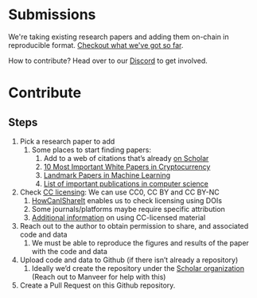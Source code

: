 # Submissions
We're taking existing research papers and adding them on-chain in reproducible format. [Checkout what we've got so far](https://usescholar.org/research).

How to contribute? Head over to our [Discord](https://discord.gg/tJmw3UdYZV) to get involved.

# Contribute

## Steps

1. Pick a research paper to add
    1. Some places to start finding papers:
        1. Add to a web of citations that’s already [on Scholar](https://usescholar.org/research)
        2. [10 Most Important White Papers in Cryptocurrency](https://www.forbes.com/sites/ninabambysheva/2021/02/13/satoshi--company-the-10-most-important-scientific-white-papers-in-development-of-cryptocurrencies/?sh=75ccb2dd2057)
        3. [Landmark Papers in Machine Learning](https://github.com/daturkel/learning-papers)
        4. [List of important publications in computer science](https://en.wikipedia.org/wiki/List_of_important_publications_in_computer_science)
2. Check [CC licensing](https://creativecommons.org/about/cclicenses/): We can use CC0, CC BY and CC BY-NC
    1. [HowCanIShareIt](https://www.howcanishareit.com/) enables us to check licensing using DOIs
    2. Some journals/platforms maybe require specific attribution
    3. [Additional information](https://creativecommons.org/faq/#for-licensees) on using CC-licensed material
3. Reach out to the author to obtain permission to share, and associated code and data
    1. We must be able to reproduce the figures and results of the paper with the code and data
4. Upload code and data to Github (if there isn’t already a repository)
    1. Ideally we’d create the repository under the [Scholar organization](https://github.com/Scholar-Platforms) (Reach out to Manveer for help with this)
5. Create a Pull Request on this Github repository.
